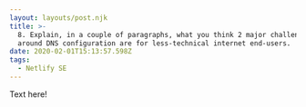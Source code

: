 ```yaml
---
layout: layouts/post.njk
title: >-
  8. Explain, in a couple of paragraphs, what you think 2 major challenges
  around DNS configuration are for less-technical internet end-users.
date: 2020-02-01T15:13:57.598Z
tags:
  - Netlify SE
---
```

Text here!

